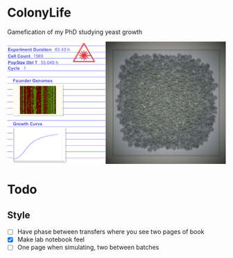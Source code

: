 # ColonyLife
Gamefication of my PhD studying yeast growth

![Current visual status](https://raw.githubusercontent.com/local-minimum/ColonyLife/master/labbook.png)

# Todo


## Style

- [ ] Have phase between transfers where you see two pages of book
- [x] Make lab notebook feel
 - [ ] One page when simulating, two between batches 
